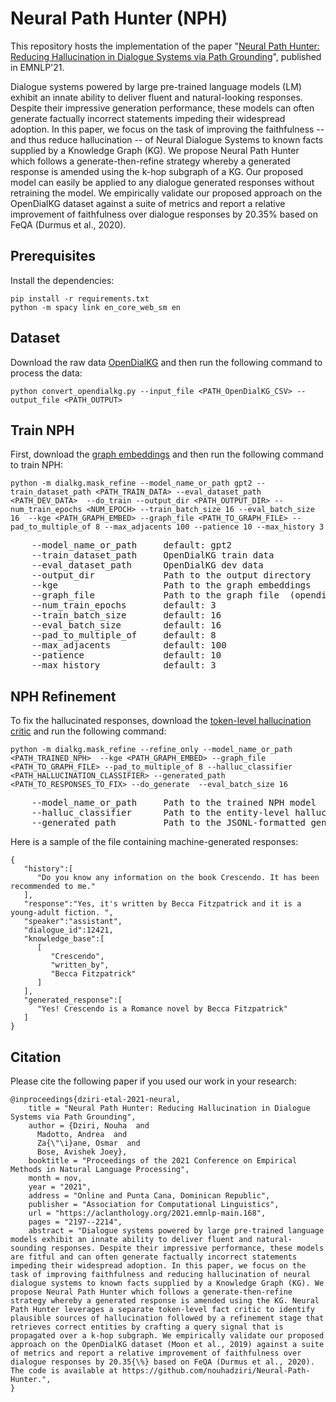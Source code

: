 # Neural Path Hunter (NPH)

This repository hosts the implementation of the paper "[Neural Path Hunter: Reducing Hallucination in Dialogue Systems via
Path Grounding](https://aclanthology.org/2021.emnlp-main.168.pdf)", published in EMNLP'21.

Dialogue systems powered by large pre-trained language models (LM) exhibit an innate ability to deliver fluent and natural-looking responses.
Despite their impressive generation performance, these models can often generate factually incorrect statements impeding their widespread adoption.
In this paper, we focus on the task of improving the faithfulness -- and thus reduce hallucination -- of Neural Dialogue Systems to known facts supplied by a Knowledge Graph (KG). 
We propose Neural Path Hunter which follows a generate-then-refine strategy whereby a generated response is amended using the k-hop subgraph of a KG. 
Our proposed model can easily be applied to any dialogue generated responses without retraining the model. We empirically validate our proposed approach on the OpenDialKG dataset against a suite of metrics and report a relative improvement of faithfulness over dialogue responses by 20.35% based on FeQA (Durmus et al., 2020).

## Prerequisites

Install the dependencies:
```
pip install -r requirements.txt
python -m spacy link en_core_web_sm en
```

## Dataset
Download the raw data [OpenDialKG](https://github.com/facebookresearch/opendialkg) and then run the following command to process the data:

```
python convert_opendialkg.py --input_file <PATH_OpenDialKG_CSV> --output_file <PATH_OUTPUT>
 ```
 
## Train NPH
First, download the [graph embeddings](https://drive.google.com/drive/folders/1KzjCq0-8K1pqi1TFfsEC3iKiaK-2oL1I?usp=sharing)
and then run the following command to train NPH:
```
python -m dialkg.mask_refine --model_name_or_path gpt2 --train_dataset_path <PATH_TRAIN_DATA> --eval_dataset_path <PATH_DEV_DATA>  --do_train --output_dir <PATH_OUTPUT_DIR> --num_train_epochs <NUM_EPOCH> --train_batch_size 16 --eval_batch_size 16  --kge <PATH_GRAPH_EMBED> --graph_file <PATH_TO_GRAPH_FILE> --pad_to_multiple_of 8 --max_adjacents 100 --patience 10 --max_history 3
```

<pre>
    --model_name_or_path     default: gpt2
    --train_dataset_path     OpenDialKG train data
    --eval_dataset_path      OpenDialKG dev data
    --output_dir             Path to the output directory
    --kge                    Path to the graph embeddings
    --graph_file             Path to the graph file  (opendialkg_triples.txt)
    --num_train_epochs       default: 3
    --train_batch_size       default: 16
    --eval_batch_size        default: 16
    --pad_to_multiple_of     default: 8
    --max_adjacents          default: 100
    --patience               default: 10
    --max_history            default: 3      
</pre>

## NPH Refinement
To fix the hallucinated responses,  download the [token-level hallucination critic]() and run the following command:
```
python -m dialkg.mask_refine --refine_only --model_name_or_path <PATH_TRAINED_NPH>  --kge <PATH_GRAPH_EMBED> --graph_file <PATH_TO_GRAPH_FILE> --pad_to_multiple_of 8 --halluc_classifier <PATH_HALLUCINATION_CLASSIFIER> --generated_path <PATH_TO_RESPONSES_TO_FIX> --do_generate  --eval_batch_size 16 
```

<pre>
    --model_name_or_path     Path to the trained NPH model
    --halluc_classifier      Path to the entity-level hallucination classifier
    --generated_path         Path to the JSONL-formatted generated responses which we aim to refine
</pre>

Here is a sample of the file containing machine-generated responses:
```
{
   "history":[
      "Do you know any information on the book Crescendo. It has been recommended to me."
   ],
   "response":"Yes, it's written by Becca Fitzpatrick and it is a young-adult fiction. ",
   "speaker":"assistant",
   "dialogue_id":12421,
   "knowledge_base":[
      [
         "Crescendo",
         "written_by",
         "Becca Fitzpatrick"
      ]
   ],
   "generated_response":[
      "Yes! Crescendo is a Romance novel by Becca Fitzpatrick"
   ]
}
```

## Citation
Please cite the following paper if you used our work in your research:
```angular2html
@inproceedings{dziri-etal-2021-neural,
    title = "Neural Path Hunter: Reducing Hallucination in Dialogue Systems via Path Grounding",
    author = {Dziri, Nouha  and
      Madotto, Andrea  and
      Za{\"\i}ane, Osmar  and
      Bose, Avishek Joey},
    booktitle = "Proceedings of the 2021 Conference on Empirical Methods in Natural Language Processing",
    month = nov,
    year = "2021",
    address = "Online and Punta Cana, Dominican Republic",
    publisher = "Association for Computational Linguistics",
    url = "https://aclanthology.org/2021.emnlp-main.168",
    pages = "2197--2214",
    abstract = "Dialogue systems powered by large pre-trained language models exhibit an innate ability to deliver fluent and natural-sounding responses. Despite their impressive performance, these models are fitful and can often generate factually incorrect statements impeding their widespread adoption. In this paper, we focus on the task of improving faithfulness and reducing hallucination of neural dialogue systems to known facts supplied by a Knowledge Graph (KG). We propose Neural Path Hunter which follows a generate-then-refine strategy whereby a generated response is amended using the KG. Neural Path Hunter leverages a separate token-level fact critic to identify plausible sources of hallucination followed by a refinement stage that retrieves correct entities by crafting a query signal that is propagated over a k-hop subgraph. We empirically validate our proposed approach on the OpenDialKG dataset (Moon et al., 2019) against a suite of metrics and report a relative improvement of faithfulness over dialogue responses by 20.35{\%} based on FeQA (Durmus et al., 2020). The code is available at https://github.com/nouhadziri/Neural-Path-Hunter.",
}

```


